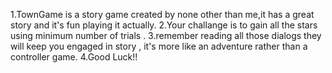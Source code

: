 1.TownGame is a story game created by none other than me,it has a great story and it's fun playing it actually. 
2.Your challange  is to gain all the stars  using minimum number of trials .
3.remember reading all those dialogs they will  keep you engaged in story , it's more like an adventure rather than a controller game.
4.Good Luck!!
